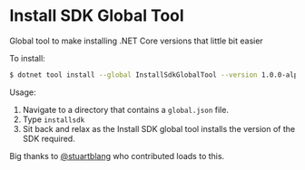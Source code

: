 # Install SDK Global Tool

Global tool to make installing .NET Core versions that little bit easier


To install:

```bash
$ dotnet tool install --global InstallSdkGlobalTool --version 1.0.0-alpha
```

Usage:

1. Navigate to a directory that contains a `global.json` file.
2. Type `installsdk`
3. Sit back and relax as the Install SDK global tool installs the version of the SDK required.

Big thanks to [@stuartblang](https://twitter.com/stuartblang) who contributed loads to this.
